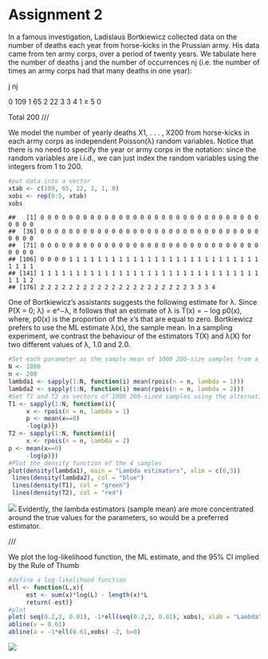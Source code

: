 Assignment 2
================

In a famous investigation, Ladislaus Bortkiewicz collected data on the number of deaths each year from horse-kicks in the Prussian army. His data came from ten army corps, over a period of twenty years. We tabulate here the number of deaths j and the number of occurrences nj (i.e. the number of times an army corps had that many deaths in one year):

j nj

0 109 1 65 2 22 3 3 4 1 ≥ 5 0

Total 200 ///

We model the number of yearly deaths X1, . . . , X200 from horse-kicks in each army corps as independent Poisson(λ) random variables. Notice that there is no need to specify the year or army corps in the notation: since the random variables are i.i.d., we can just index the random variables using the integers from 1 to 200.

``` r
#put data into a vector
xtab <- c(109, 65, 22, 3, 1, 0)
xobs <- rep(0:5, xtab)
xobs
```

    ##   [1] 0 0 0 0 0 0 0 0 0 0 0 0 0 0 0 0 0 0 0 0 0 0 0 0 0 0 0 0 0 0 0 0 0 0 0
    ##  [36] 0 0 0 0 0 0 0 0 0 0 0 0 0 0 0 0 0 0 0 0 0 0 0 0 0 0 0 0 0 0 0 0 0 0 0
    ##  [71] 0 0 0 0 0 0 0 0 0 0 0 0 0 0 0 0 0 0 0 0 0 0 0 0 0 0 0 0 0 0 0 0 0 0 0
    ## [106] 0 0 0 0 1 1 1 1 1 1 1 1 1 1 1 1 1 1 1 1 1 1 1 1 1 1 1 1 1 1 1 1 1 1 1
    ## [141] 1 1 1 1 1 1 1 1 1 1 1 1 1 1 1 1 1 1 1 1 1 1 1 1 1 1 1 1 1 1 1 1 1 1 2
    ## [176] 2 2 2 2 2 2 2 2 2 2 2 2 2 2 2 2 2 2 2 2 2 3 3 3 4

One of Bortkiewicz’s assistants suggests the following estimate for λ. Since P(X = 0; λ) = e^−λ, it follows that an estimate of λ is T(x) = − log p0(x), where, p0(x) is the proportion of the x’s that are equal to zero. Bortkiewicz prefers to use the ML estimate λ(x), the sample mean. In a sampling experiment, we contrast the behaviour of the estimators T(X) and λ(X) for two different values of λ, 1.0 and 2.0.

``` r
#Set each parameter as the sample mean of 1000 200-size samples from a poisson distribution, lambda1 being with rate 1, lambda2 with rate 2, as the parameter.
N <- 1000
n <- 200
lambda1 <- sapply(1:N, function(i) mean(rpois(n = n, lambda = 1)))
lambda2 <- sapply(1:N, function(i) mean(rpois(n = n, lambda = 2)))
#Set T1 and T2 as vectors of 1000 200-sized samples using the alternative estimate, with lambda = 1 and lambda = 2.
T1 <- sapply(1:N, function(i){
     x <- rpois(n = n, lambda = 1)
     p <- mean(x==0)
     -log(p)})
T2 <- sapply(1:N, function(i){
     x <- rpois(n = n, lambda = 2)
p <- mean(x==0)
     -log(p)})
#Plot the density function of the 4 samples
plot(density(lambda1), main = "Lambda estimators", xlim = c(0,3))
 lines(density(lambda2), col = "blue")
 lines(density(T1), col = "green")
 lines(density(T2), col = "red")
```

![](Assignment_2_files/figure-markdown_github/unnamed-chunk-2-1.png) Evidently, the lambda estimators (sample mean) are more concentrated around the true values for the parameters, so would be a preferred estimator.

///

We plot the log-likelihood function, the ML estimate, and the 95% CI implied by the Rule of Thumb

``` r
#define a log-likelihood function
ell <- function(L,x){
     est <- sum(x)*log(L) - length(x)*L
     return(-est)}
#plot
plot( seq(0.2,2, 0.01), -1*ell(seq(0.2,2, 0.01), xobs), xlab = "Lambda", ylab = "log-likelihood", main = "Rule of Thumb")
abline(v = 0.61)
abline(a = -1*ell(0.61,xobs) -2, b=0)
```

![](Assignment_2_files/figure-markdown_github/unnamed-chunk-3-1.png)
